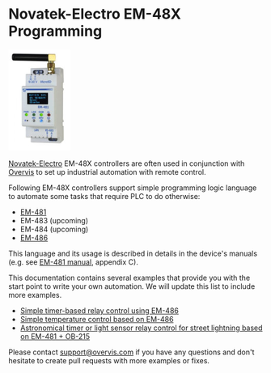 # Novatek-Electro EM-48X Programming

![EM-481](./examples/imgs/em-481.jpg)

[Novatek-Electro](https://www.novatek-electro.com/) EM-48X controllers are often used in conjunction with [Overvis](https://www.overvis.com/) to set up industrial automation with remote control.

Following EM-48X controllers support simple programming logic language to automate some tasks that require PLC to do otherwise:

-   [EM-481](https://www.overvis.com/equipment/em-481/)
-   EM-483 (upcoming)
-   EM-484 (upcoming)
-   [EM-486](https://www.overvis.com/equipment/em-486/)

This language and its usage is described in details in the device's manuals (e.g. see [EM-481 manual](https://novatek-electro.com/docs/en/doc_em-481_en.pdf), appendix C).

This documentation contains several examples that provide you with the start point to write your own automation. We will update this list to include more examples.

-   [Simple timer-based relay control using EM-486](./examples/simple-timer.md)
-   [Simple temperature control based on EM-486](./examples/simple-temperature-control.md)
-   [Astronomical timer or light sensor relay control for street lightning based on EM-481 + OB-215](./examples/astronomical-timer.md)

Please contact support@overvis.com if you have any questions and don't hesitate to create pull requests with more examples or fixes.
